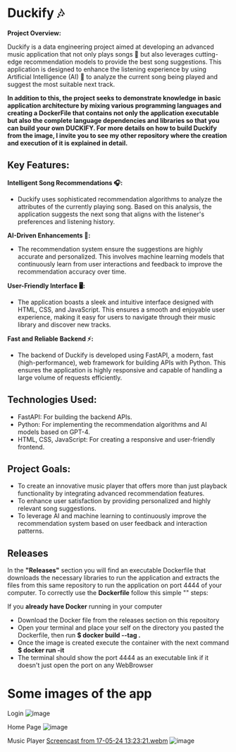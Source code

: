 # Duckify 🎶

__Project Overview:__

Duckify is a data engineering project aimed at developing an advanced music application that not only plays songs 🎵 but also leverages cutting-edge recommendation models to provide the best song suggestions. This application is designed to enhance the listening experience by using Artificial Intelligence (AI) 🤖 to analyze the current song being played and suggest the most suitable next track.

__In addition to this, the project seeks to demonstrate knowledge in basic application architecture by mixing various programming languages ​​and creating a DockerFile that contains not only the application executable but also the complete language dependencies and libraries so that you can build your own DUCKIFY. For more details on how to build Duckify from the image, I invite you to see my other repository where the creation and execution of it is explained in detail.__

## Key Features:

__Intelligent Song Recommendations 🎧:__
- Duckify uses sophisticated recommendation algorithms to analyze the attributes of the currently playing song. Based on this analysis, the application suggests the next song that aligns with the listener's preferences and listening history.

__AI-Driven Enhancements 🤖:__
- The recommendation system ensure the suggestions are highly accurate and personalized. This involves machine learning models that continuously learn from user interactions and feedback to improve the recommendation accuracy over time.

__User-Friendly Interface 🖥️:__
- The application boasts a sleek and intuitive interface designed with HTML, CSS, and JavaScript. This ensures a smooth and enjoyable user experience, making it easy for users to navigate through their music library and discover new tracks.

__Fast and Reliable Backend ⚡:__
- The backend of Duckify is developed using FastAPI, a modern, fast (high-performance), web framework for building APIs with Python. This ensures the application is highly responsive and capable of handling a large volume of requests efficiently.

## Technologies Used:

- FastAPI: For building the backend APIs.
- Python: For implementing the recommendation algorithms and AI models based on GPT-4.
- HTML, CSS, JavaScript: For creating a responsive and user-friendly frontend.

## Project Goals:

- To create an innovative music player that offers more than just playback functionality by integrating advanced recommendation features.
- To enhance user satisfaction by providing personalized and highly relevant song suggestions.
- To leverage AI and machine learning to continuously improve the recommendation system based on user feedback and interaction patterns.

## Releases 
In the __"Releases"__ section you will find an executable Dockerfile that downloads the necessary libraries to run the application and extracts the files from this same repository to run the application on port 4444 of your computer. To correctly use the __Dockerfile__ follow this simple "" steps:

If you __already have Docker__ running in your computer
- Download the Docker file from the releases section on this repository
- Open your terminal and place your self on the directory you pasted the Dockerfile, then run __$ docker build --tag <tagname> .__
- Once the image is created execute the container with the next command __$ docker run -it <tagname>__
- The terminal should show the port 4444 as an executable link if it doesn't just open the port on any WebBrowser
# Some images of the app

Login
![image](https://github.com/ioSoyPato/Duckify/assets/108914351/a1596f10-ce73-41c9-b62f-f6cccde17637)

Home Page
![image](https://github.com/ioSoyPato/Duckify/assets/108914351/e44db1b4-9ece-4418-a6e9-c84c042d995e)

Music Player
[Screencast from 17-05-24 13:23:21.webm](https://github.com/ioSoyPato/Duckify/assets/108914351/3adc2c00-caa7-4bd6-9f99-503a1b31599f)
![image](https://github.com/ioSoyPato/Duckify/assets/108914351/77ddba7f-1fa9-4f7e-9004-018a54e32a9d)








